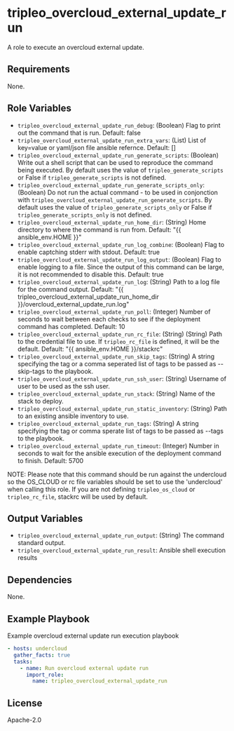 tripleo_overcloud_external_update_run
=====================================

A role to execute an overcloud external update.

Requirements
------------

None.

Role Variables
--------------

* `tripleo_overcloud_external_update_run_debug`: (Boolean) Flag to print out the command that is run. Default: false
* `tripleo_overcloud_external_update_run_extra_vars`: (List) List of key=value or yaml/json file ansible refernce. Default: []
* `tripleo_overcloud_external_update_run_generate_scripts`: (Boolean) Write out a shell script that can be used to reproduce the command being executed. By default uses the value of `tripleo_generate_scripts` or False if `tripleo_generate_scripts` is not defined.
* `tripleo_overcloud_external_update_run_generate_scripts_only`: (Boolean) Do not run the actual command - to be used in conjonction with `tripleo_overcloud_external_update_run_generate_scripts`. By default uses the value of `tripleo_generate_scripts_only` or False if `tripleo_generate_scripts_only` is not defined.
* `tripleo_overcloud_external_update_run_home_dir`: (String) Home directory to where the command is run from. Default: "{{ ansible_env.HOME }}"
* `tripleo_overcloud_external_update_run_log_combine`: (Boolean) Flag to enable captching stderr with stdout. Default: true
* `tripleo_overcloud_external_update_run_log_output`: (Boolean) Flag to enable logging to a file. Since the output of this command can be large, it is not recommended to disable this. Default: true
* `tripleo_overcloud_external_update_run_log`: (String) Path to a log file for the command output. Default: "{{ tripleo_overcloud_external_update_run_home_dir }}/overcloud_external_update_run.log"
* `tripleo_overcloud_external_update_run_poll`: (Integer) Number of seconds to wait between each checks to see if the deployment command has completed. Default: 10
* `tripleo_overcloud_external_update_run_rc_file`: (String) (String) Path to the credential file to use. If `tripleo_rc_file` is defined, it will be the default. Default: "{{ ansible_env.HOME }}/stackrc"
* `tripleo_overcloud_external_update_run_skip_tags`: (String) A string specifying the tag or a comma seperated list of tags to be passed as --skip-tags to the playbook.
* `tripleo_overcloud_external_update_run_ssh_user`: (String) Username of user to be used as the ssh user.
* `tripleo_overcloud_external_update_run_stack`: (String) Name of the stack to deploy.
* `tripleo_overcloud_external_update_run_static_inventory`: (String) Path to an existing ansible inventory to use.
* `tripleo_overcloud_external_update_run_tags`: (String) A string specifying the tag or comma sperate list of tags to be passed as --tags to the playbook.
* `tripleo_overcloud_external_update_run_timeout`: (Integer) Number in seconds to wait for the ansible execution of the deployment command to finish. Default: 5700

NOTE: Please note that this command should be run against the undercloud so the
OS_CLOUD or rc file variables should be set to use the 'undercloud' when
calling this role. If you are not defining `tripleo_os_cloud` or `tripleo_rc_file`,
stackrc will be used by default.

Output Variables
----------------

* `tripleo_overcloud_external_update_run_output`: (String) The command standard output.
* `tripleo_overcloud_external_update_run_result`: Ansible shell execution results

Dependencies
------------

None.

Example Playbook
----------------

Example overcloud external update run execution playbook

```yaml
- hosts: undercloud
  gather_facts: true
  tasks:
    - name: Run overcloud external update run
      import_role:
        name: tripleo_overcloud_external_update_run
```

License
-------

Apache-2.0
